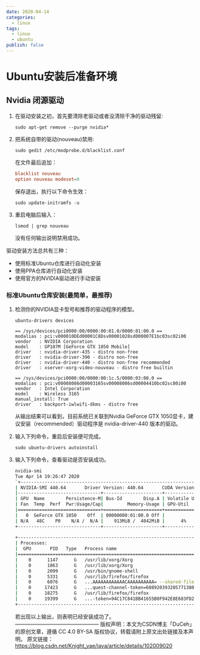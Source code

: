 ```yaml
---
date: 2020-04-14
categories:
  - linux
tags:
  - linux
  - ubuntu
publish: false
---
```


# Ubuntu安装后准备环境

## Nvidia 闭源驱动

1. 在驱动安装之初，首先要清除老驱动或者没清除干净的驱动残留:

    ```shell
    sudo apt-get remove --purge nvidia*
    ```

2. 把系统自带的驱动(nouveau)禁用:

    ```shell
    sudo gedit /etc/modprobe.d/blacklist.conf
    ```

    在文件最后追加：

    ```conf
    blacklist nouveau
    option nouveau modeset=0
    ```

    保存退出，执行以下命令生效：

    ```shell
    sudo update-initramfs -u
    ```

3. 重启电脑后输入：

    ```shell
    lsmod | grep nouveau
    ```

    没有任何输出说明禁用成功。


驱动安装方法总共有三种：

- 使用标准Ubuntu仓库进行自动化安装
- 使用PPA仓库进行自动化安装
- 使用官方的NVIDIA驱动进行手动安装

### 标准Ubuntu仓库安装(最简单，最推荐)

1. 检测你的NVIDIA显卡型号和推荐的驱动程序的模型。

    ```shell
    ubuntu-drivers devices

    == /sys/devices/pci0000:00/0000:00:01.0/0000:01:00.0 ==
    modalias : pci:v000010DEd00001C8Dsv00001028sd000007E1bc03sc02i00
    vendor   : NVIDIA Corporation
    model    : GP107M [GeForce GTX 1050 Mobile]
    driver   : nvidia-driver-435 - distro non-free
    driver   : nvidia-driver-390 - distro non-free
    driver   : nvidia-driver-440 - distro non-free recommended
    driver   : xserver-xorg-video-nouveau - distro free builtin

    == /sys/devices/pci0000:00/0000:00:1c.5/0000:03:00.0 ==
    modalias : pci:v00008086d00003165sv00008086sd00004410bc02sc80i00
    vendor   : Intel Corporation
    model    : Wireless 3165
    manual_install: True
    driver   : backport-iwlwifi-dkms - distro free
    ```

    从输出结果可以看到，目前系统已关联到Nvidia GeForce GTX 1050显卡，建议安装（recommended）驱动程序是 nvidia-driver-440 版本的驱动。

2. 输入下列命令，重启后安装便可完成。

    ```shell
    sudo ubuntu-drivers autoinstall
    ```

3. 输入下列命令，查看驱动是否安装成功。

    ```bash
    nvidia-smi
    Tue Apr 14 19:26:47 2020       
    `+-----------------------------------------------------------------------------+
    | NVIDIA-SMI 440.64       Driver Version: 440.64       CUDA Version: 10.2     |
    |-------------------------------+----------------------+----------------------+
    | GPU  Name        Persistence-M| Bus-Id        Disp.A | Volatile Uncorr. ECC |
    | Fan  Temp  Perf  Pwr:Usage/Cap|         Memory-Usage | GPU-Util  Compute M. |
    |===============================+======================+======================|
    |   0  GeForce GTX 1050    Off  | 00000000:01:00.0 Off |                  N/A |
    | N/A   48C    P0    N/A /  N/A |    913MiB /  4042MiB |      4%      Default |
    +-------------------------------+----------------------+----------------------+
                                                                                
    +-----------------------------------------------------------------------------+
    | Processes:                                                       GPU Memory |
    |  GPU       PID   Type   Process name                             Usage      |
    |=============================================================================|
    |    0      1147      G   /usr/lib/xorg/Xorg                            59MiB |
    |    0      1863      G   /usr/lib/xorg/Xorg                           358MiB |
    |    0      2099      G   /usr/bin/gnome-shell                         247MiB |
    |    0      5331      G   /usr/lib/firefox/firefox                      19MiB |
    |    0      6076      G   ...AAAAAAAAAAAACAAAAAAAAAA= --shared-files    36MiB |
    |    0     17423      G   ...quest-channel-token=6089203932057713800   143MiB |
    |    0     18275      G   /usr/lib/firefox/firefox                       1MiB |
    |    0     19399      G   ...-token=94C17C841BB41655B0F942E8E683FD26    34MiB |
    +-----------------------------------------------------------------------------+`
    ```
    若出现以上输出，则表明已经安装成功了。
————————————————
版权声明：本文为CSDN博主「DuCeh」的原创文章，遵循 CC 4.0 BY-SA 版权协议，转载请附上原文出处链接及本声明。
原文链接：https://blog.csdn.net/Knight_vae/java/article/details/102009020